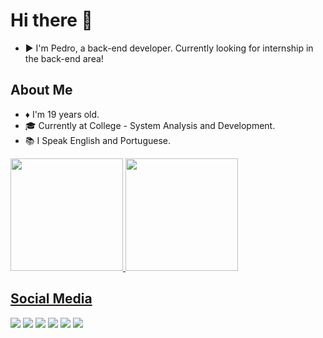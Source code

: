 # Hi there 👋

* ▶️ I'm Pedro, a back-end developer. Currently looking for internship in the back-end area!

## About Me
* ♦️ I'm 19 years old.
* 🎓 Currently at College - System Analysis and Development.
* 📚 I Speak English and Portuguese.

<div>
  <a href="https://github.com/pkielblock">
  <img height="180em" src="https://github-readme-stats.vercel.app/api?username=pkielblock&show_icons=true&theme=tokyonight&include_all_commits=true&count_private=true"/>
  <img height="180em" src="https://github-readme-stats.vercel.app/api/top-langs/?username=pkielblock&layout=compact&langs_count=7&theme=tokyonight"/>
</div>
  
  ## Social Media
  
<div>
  <a href="https://www.facebook.com/pedrokielblock/" target="_blank"><img src="https://img.shields.io/badge/Facebook-1877F2?style=for-the-badge&logo=facebook&logoColor=white" target="_blank"></a>
  <a href="https://www.instagram.com/pkielblock/" target="_blank"><img src="https://img.shields.io/badge/Instagram-E4405F?style=for-the-badge&logo=instagram&logoColor=white" target="_blank"></a>
  <a href="https://www.twitter.com/pkielblock/" target="_blank"><img src="https://img.shields.io/badge/Twitter-1DA1F2?style=for-the-badge&logo=twitter&logoColor=white" target="_blank"></a>
  <a href="https://www.linkedin.com/in/pedro-kielblock-b541aa1a8/" target="_blank"><img src="https://img.shields.io/badge/LinkedIn-0077B5?style=for-the-badge&logo=linkedin&logoColor=white" target="_blank"></a>
  <a href="https://steamcommunity.com/id/dezekah/" target="_blank"><img src="https://img.shields.io/badge/Steam-000000?style=for-the-badge&logo=steam&logoColor=white" target="_blank"></a>
  <a href="https://open.spotify.com/user/yezxtmkdzwll9hzitpx62th3x" target="_blank"><img src="https://img.shields.io/badge/Spotify-1ED760?&style=for-the-badge&logo=spotify&logoColor=white" target="_blank"></a>
</div>
